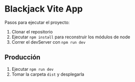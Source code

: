 # Blackjack Vite App

Pasos para ejecutar el proyecto:

1. Clonar el repositorio
2. Ejecutar ```npm install``` para reconstruir los módulos de node
3. Correr el devServer con ```npm run dev```

## Producción

1. Ejecutar ```npm run dev```
2. Tomar la carpeta ```dist``` y desplegarla